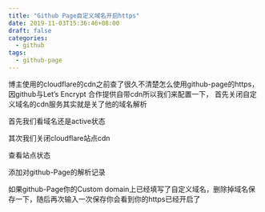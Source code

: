 ```yaml
---
title: "Github Page自定义域名开启https"
date: 2019-11-03T15:36:46+08:00
draft: false
categories:
  - github
tags:
  - github-page
---
```

<!--more-->
博主使用的cloudflare的cdn之前查了很久不清楚怎么使用github-page的https，
因github与Let’s Encrypt 合作提供自带cdn所以我们来配置一下，
首先关闭自定义域名的cdn服务其实就是关了他的域名解析

首先我们看域名还是active状态

其次我们关闭cloudflare站点cdn

查看站点状态

添加对github-Page的解析记录

如果github-Page你的Custom domain上已经填写了自定义域名，删除掉域名保存一下，随后再次输入一次保存你会看到你的https已经开启了
